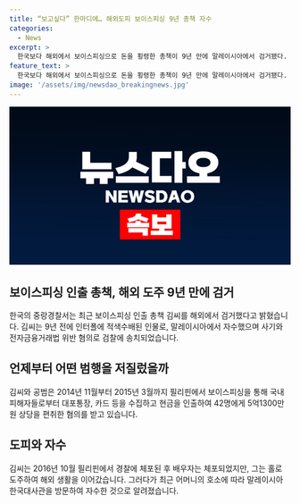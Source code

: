 ```yaml
---
title: “보고싶다” 한마디에… 해외도피 보이스피싱 9년 총책 자수
categories:
  - News
excerpt: >
  한국보다 해외에서 보이스피싱으로 돈을 횡령한 총책이 9년 만에 말레이시아에서 검거됐다. 김 씨는 필리핀에서 보이스피싱 조직과 협력하여 42명에게 5억1300만 원을 사칭 등으로 인출했다. 2016년에는 김 씨의 배우자가 체포되었지만 김 씨는 도피해있었으나 어머니의 호소로 자수했다.
feature_text: >
  한국보다 해외에서 보이스피싱으로 돈을 횡령한 총책이 9년 만에 말레이시아에서 검거됐다. 김 씨는 필리핀에서 보이스피싱 조직과 협력하여 42명에게 5억1300만 원을 사칭 등으로 인출했다. 2016년에는 김 씨의 배우자가 체포되었지만 김 씨는 도피해있었으나 어머니의 호소로 자수했다.
image: '/assets/img/newsdao_breakingnews.jpg'
---
```


<p><img src="/assets/img/newsdao_breakingnews.jpg" alt="firstkoreanews 속보" /></p>

<h2>보이스피싱 인출 총책, 해외 도주 9년 만에 검거</h2>

<p>한국의 중랑경찰서는 최근 보이스피싱 인출 총책 김씨를 해외에서 검거했다고 밝혔습니다. 김씨는 9년 전에 인터폴에 적색수배된 인물로, 말레이시아에서 자수했으며 사기와 전자금융거래법 위반 혐의로 검찰에 송치되었습니다.</p>

<h2>언제부터 어떤 범행을 저질렀을까</h2>

<p>김씨와 공범은 2014년 11월부터 2015년 3월까지 필리핀에서 보이스피싱을 통해 국내 피해자들로부터 대포통장, 카드 등을 수집하고 현금을 인출하여 42명에게 5억1300만 원 상당을 편취한 혐의를 받고 있습니다.</p>

<h2>도피와 자수</h2>

<p>김씨는 2016년 10월 필리핀에서 경찰에 체포된 후 배우자는 체포되었지만, 그는 홀로 도주하여 해외 생활을 이어갔습니다. 그러다가 최근 어머니의 호소에 따라 말레이시아 한국대사관을 방문하여 자수한 것으로 알려졌습니다.</p>


